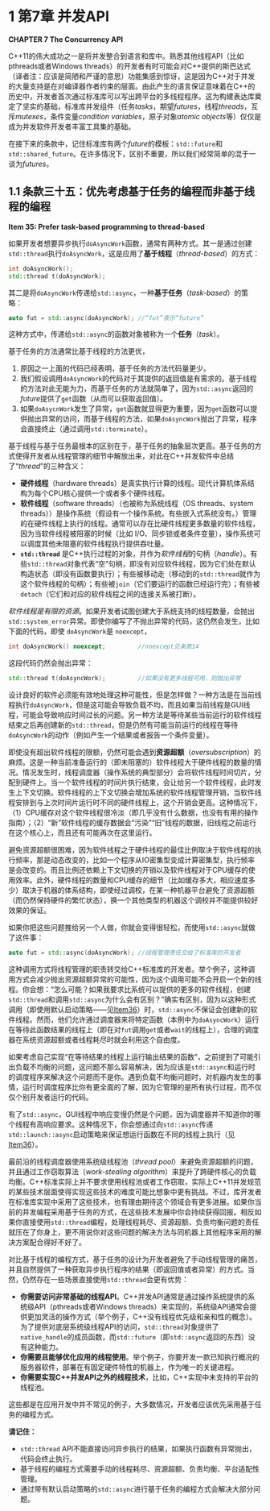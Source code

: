 # 1 第7章 并发API

**CHAPTER 7 The Concurrency API**

C++11的伟大成功之一是将并发整合到语言和库中。熟悉其他线程API（比如pthreads或者Windows threads）的开发者有时可能会对C++提供的斯巴达式（译者注：应该是简陋和严谨的意思）功能集感到惊讶，这是因为C++对于并发的大量支持是在对编译器作者约束的层面。由此产生的语言保证意味着在C++的历史中，开发者首次通过标准库可以写出跨平台的多线程程序。这为构建表达库奠定了坚实的基础，标准库并发组件（任务*tasks*，期望*futures*，线程*threads*，互斥*mutexes*，条件变量*condition variables*，原子对象*atomic objects*等）仅仅是成为并发软件开发者丰富工具集的基础。

在接下来的条款中，记住标准库有两个*future*的模板：`std::future`和`std::shared_future`。在许多情况下，区别不重要，所以我们经常简单的混于一谈为*futures*。

## 1.1 条款三十五：优先考虑基于任务的编程而非基于线程的编程

**Item 35: Prefer task-based programming to thread-based**

如果开发者想要异步执行`doAsyncWork`函数，通常有两种方式。其一是通过创建`std::thread`执行`doAsyncWork`，这是应用了**基于线程**（*thread-based*）的方式：

```cpp
int doAsyncWork();
std::thread t(doAsyncWork);
```
其二是将`doAsyncWork`传递给`std::async`，一种**基于任务**（*task-based*）的策略：
```cpp
auto fut = std::async(doAsyncWork); //“fut”表示“future”
```
这种方式中，传递给`std::async`的函数对象被称为一个**任务**（*task*）。

基于任务的方法通常比基于线程的方法更优，

1. 原因之一上面的代码已经表明，基于任务的方法代码量更少。
2. 我们假设调用`doAsyncWork`的代码对于其提供的返回值是有需求的。基于线程的方法对此无能为力，而基于任务的方法就简单了，因为`std::async`返回的*future*提供了`get`函数（从而可以获取返回值）。
3. 如果`doAsycnWork`发生了异常，`get`函数就显得更为重要，因为`get`函数可以提供抛出异常的访问，而基于线程的方法，如果`doAsyncWork`抛出了异常，程序会直接终止（通过调用`std::terminate`）。

基于线程与基于任务最根本的区别在于，基于任务的抽象层次更高。基于任务的方式使得开发者从线程管理的细节中解放出来，对此在C++并发软件中总结了“*thread*”的三种含义：

- **硬件线程**（hardware threads）是真实执行计算的线程。现代计算机体系结构为每个CPU核心提供一个或者多个硬件线程。
- **软件线程**（software threads）（也被称为系统线程（OS threads、system threads））是操作系统（假设有一个操作系统。有些嵌入式系统没有。）管理的在硬件线程上执行的线程。通常可以存在比硬件线程更多数量的软件线程，因为当软件线程被阻塞的时候（比如 I/O、同步锁或者条件变量），操作系统可以调度其他未阻塞的软件线程执行提供吞吐量。
- **`std::thread`** 是C++执行过程的对象，并作为*软件线程*的句柄（*handle*）。有些`std::thread`对象代表“空”句柄，即没有对应软件线程，因为它们处在默认构造状态（即没有函数要执行）；有些被移动走（移动到的`std::thread`就作为这个软件线程的句柄）；有些被`join`（它们要运行的函数已经运行完）；有些被`detach`（它们和对应的软件线程之间的连接关系被打断）。

*软件线程是有限的资源*。如果开发者试图创建大于系统支持的线程数量，会抛出`std::system_error`异常。即使你编写了不抛出异常的代码，这仍然会发生，比如下面的代码，即使 `doAsyncWork`是 `noexcept`，
```cpp
int doAsyncWork() noexcept;         //noexcept见条款14
```
这段代码仍然会抛出异常：
```cpp
std::thread t(doAsyncWork);         //如果没有更多线程可用，则抛出异常
```

设计良好的软件必须能有效地处理这种可能性，但是怎样做？一种方法是在当前线程执行`doAsyncWork`，但是这可能会导致负载不均，而且如果当前线程是GUI线程，可能会导致响应时间过长的问题。另一种方法是等待某些当前运行的软件线程结束之后再创建新的`std::thread`，但是仍然有可能当前运行的线程在等待`doAsyncWork`的动作（例如产生一个结果或者报告一个条件变量）。

即使没有超出软件线程的限额，仍然可能会遇到**资源超额**（*oversubscription*）的麻烦。这是一种当前准备运行的（即未阻塞的）软件线程大于硬件线程的数量的情况。情况发生时，线程调度器（操作系统的典型部分）会将软件线程时间切片，分配到硬件上。当一个软件线程的时间片执行结束，会让给另一个软件线程，此时发生上下文切换。软件线程的上下文切换会增加系统的软件线程管理开销，当软件线程安排到与上次时间片运行时不同的硬件线程上，这个开销会更高。这种情况下，（1）CPU缓存对这个软件线程很冷淡（即几乎没有什么数据，也没有有用的操作指南）；（2）“新”软件线程的缓存数据会“污染”“旧”线程的数据，旧线程之前运行在这个核心上，而且还有可能再次在这里运行。

避免资源超额很困难，因为软件线程之于硬件线程的最佳比例取决于软件线程的执行频率，那是动态改变的，比如一个程序从IO密集型变成计算密集型，执行频率是会改变的。而且比例还依赖上下文切换的开销以及软件线程对于CPU缓存的使用效率。此外，硬件线程的数量和CPU缓存的细节（比如缓存多大，相应速度多少）取决于机器的体系结构，即使经过调校，在某一种机器平台避免了资源超额（而仍然保持硬件的繁忙状态），换一个其他类型的机器这个调校并不能提供较好效果的保证。

如果你把这些问题推给另一个人做，你就会变得很轻松，而使用`std::async`就做了这件事：

```cpp
auto fut = std::async(doAsyncWork); //线程管理责任交给了标准库的开发者
```

这种调用方式将线程管理的职责转交给C++标准库的开发者。举个例子，这种调用方式会减少抛出资源超额异常的可能性，因为这个调用可能不会开启一个新的线程。你会想：“怎么可能？如果我要求比系统可以提供的更多的软件线程，创建`std::thread`和调用`std::async`为什么会有区别？”确实有区别，因为以这种形式调用（即使用默认启动策略——见[Item36](item36.md)）时，`std::async`不保证会创建新的软件线程。然而，他们允许通过调度器来将特定函数（本例中为`doAsyncWork`）运行在等待此函数结果的线程上（即在对`fut`调用`get`或者`wait`的线程上），合理的调度器在系统资源超额或者线程耗尽时就会利用这个自由度。

如果考虑自己实现“在等待结果的线程上运行输出结果的函数”，之前提到了可能引出负载不均衡的问题，这问题不那么容易解决，因为应该是`std::async`和运行时的调度程序来解决这个问题而不是你。遇到负载不均衡问题时，对机器内发生的事情，运行时调度程序比你有更全面的了解，因为它管理的是所有执行过程，而不仅仅个别开发者运行的代码。

有了`std::async`，GUI线程中响应变慢仍然是个问题，因为调度器并不知道你的哪个线程有高响应要求。这种情况下，你会想通过向`std::async`传递`std::launch::async`启动策略来保证想运行函数在不同的线程上执行（见[Item36](item36.md)）。

最前沿的线程调度器使用系统级线程池（*thread pool*）来避免资源超额的问题，并且通过工作窃取算法（*work-stealing algorithm*）来提升了跨硬件核心的负载均衡。C++标准实际上并不要求使用线程池或者工作窃取，实际上C++11并发规范的某些技术层面使得实现这些技术的难度可能比想象中更有挑战。不过，库开发者在标准库实现中采用了这些技术，也有理由期待这个领域会有更多进展。如果你当前的并发编程采用基于任务的方式，在这些技术发展中你会持续获得回报。相反如果你直接使用`std::thread`编程，处理线程耗尽、资源超额、负责均衡问题的责任就压在了你身上，更不用说你对这些问题的解决方法与同机器上其他程序采用的解决方案配合得好不好了。

对比基于线程的编程方式，基于任务的设计为开发者避免了手动线程管理的痛苦，并且自然提供了一种获取异步执行程序的结果（即返回值或者异常）的方式。当然，仍然存在一些场景直接使用`std::thread`会更有优势：

- **你需要访问非常基础的线程API**。C++并发API通常是通过操作系统提供的系统级API（pthreads或者Windows threads）来实现的，系统级API通常会提供更加灵活的操作方式（举个例子，C++没有线程优先级和亲和性的概念）。为了提供对底层系统级线程API的访问，`std::thread`对象提供了`native_handle`的成员函数，而`std::future`（即`std::async`返回的东西）没有这种能力。
- **你需要且能够优化应用的线程使用**。举个例子，你要开发一款已知执行概况的服务器软件，部署在有固定硬件特性的机器上，作为唯一的关键进程。
- **你需要实现C++并发API之外的线程技术**，比如，C++实现中未支持的平台的线程池。

这些都是在应用开发中并不常见的例子，大多数情况，开发者应该优先采用基于任务的编程方式。

**请记住：**

- `std::thread` API不能直接访问异步执行的结果，如果执行函数有异常抛出，代码会终止执行。
- 基于线程的编程方式需要手动的线程耗尽、资源超额、负责均衡、平台适配性管理。
- 通过带有默认启动策略的`std::async`进行基于任务的编程方式会解决大部分问题。
